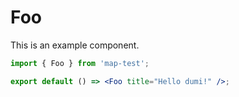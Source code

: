 # Foo

This is an example component.

```jsx
import { Foo } from 'map-test';

export default () => <Foo title="Hello dumi!" />;
```
